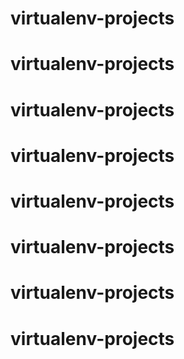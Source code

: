# virtualenv-projects
# virtualenv-projects
# virtualenv-projects
# virtualenv-projects
# virtualenv-projects
# virtualenv-projects
# virtualenv-projects
# virtualenv-projects
